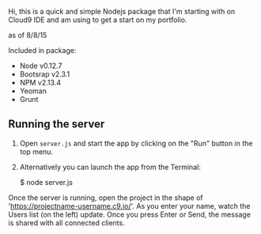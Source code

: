 Hi, this is a quick and simple Nodejs package that I'm starting with on Cloud9 IDE and am using to get a start on my portfolio. 

as of 8/8/15

Included in package:

- Node v0.12.7
- Bootsrap v2.3.1
- NPM v2.13.4
- Yeoman
- Grunt
 


## Running the server

1) Open `server.js` and start the app by clicking on the "Run" button in the top menu.

2) Alternatively you can launch the app from the Terminal:

    $ node server.js

Once the server is running, open the project in the shape of 'https://projectname-username.c9.io/'. As you enter your name, watch the Users list (on the left) update. Once you press Enter or Send, the message is shared with all connected clients.
